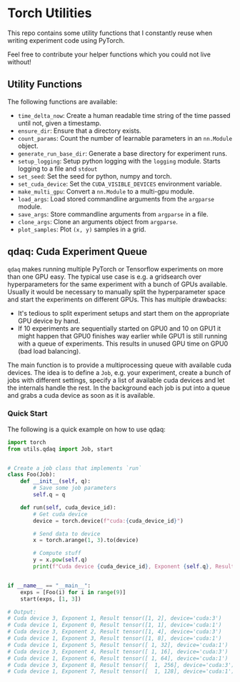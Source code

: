 # Torch Utilities

This repo contains some utility functions that I constantly reuse when writing experiment code using PyTorch. 

Feel free to contribute your helper functions which you could not live without!

## Utility Functions

The following functions are available:

- `time_delta_now`: Create a human readable time string of the time passed until not, given a timestamp.
- `ensure_dir`: Ensure that a directory exists.
- `count_params`: Count the number of learnable parameters in an `nn.Module` object.
- `generate_run_base_dir`: Generate a base directory for experiment runs.
- `setup_logging`: Setup python logging with the `logging` module. Starts logging to a file and `stdout`
- `set_seed`: Set the seed for python, numpy and torch.
- `set_cuda_device`: Set the `CUDA_VISIBLE_DEVICES` environment variable.
- `make_multi_gpu`: Convert a `nn.Module` to a multi-gpu module.
- `load_args`: Load stored commandline arguments from the `argparse` module.
- `save_args`: Store commandline arguments from `argparse` in a file.
- `clone_args`: Clone an arguments object from `argparse`.
- `plot_samples`: Plot `(x, y)` samples in a grid.

## qdaq: Cuda Experiment Queue

`qdaq` makes running multiple PyTorch or Tensorflow experiments on more than one GPU easy.
The typical use case is e.g. a gridsearch over hyperparameters for the same experiment with a bunch of GPUs available. Usually it would be necessary to manually split the hyperparameter space and start the experiments on different GPUs. This has multiple drawbacks:

- It's tedious to split experiment setups and start them on the appropriate GPU device by hand.
- If 10 experiments are sequentially started on GPU0 and 10 on GPU1 it might happen that GPU0 finishes way earlier while GPU1 is still running with a queue of experiments. This results in unused GPU time on GPU0 (bad load balancing).

The main function is to provide a multiprocessing queue with available cuda devices. The idea is to define a `Job`, e.g. your experiment, create a bunch of jobs with different settings, specify a list of available cuda devices and let the internals handle the rest. In the background each job is put into a queue and grabs a cuda device as soon as it is available.

### Quick Start

The following is a quick example on how to use qdaq:

```python
import torch
from utils.qdaq import Job, start


# Create a job class that implements `run`
class Foo(Job):
    def __init__(self, q):
        # Save some job parameters
        self.q = q

    def run(self, cuda_device_id):
        # Get cuda device
        device = torch.device(f"cuda:{cuda_device_id}")

        # Send data to device
        x = torch.arange(1, 3).to(device)

        # Compute stuff
        y = x.pow(self.q)
        print(f"Cuda device {cuda_device_id}, Exponent {self.q}, Result {y}")


if __name__ == "__main__":
    exps = [Foo(i) for i in range(9)]
    start(exps, [1, 3])

# Output:
# Cuda device 3, Exponent 1, Result tensor([1, 2], device='cuda:3')
# Cuda device 1, Exponent 0, Result tensor([1, 1], device='cuda:1')
# Cuda device 3, Exponent 2, Result tensor([1, 4], device='cuda:3')
# Cuda device 1, Exponent 3, Result tensor([1, 8], device='cuda:1')
# Cuda device 1, Exponent 5, Result tensor([ 1, 32], device='cuda:1')
# Cuda device 3, Exponent 4, Result tensor([ 1, 16], device='cuda:3')
# Cuda device 1, Exponent 6, Result tensor([ 1, 64], device='cuda:1')
# Cuda device 3, Exponent 8, Result tensor([  1, 256], device='cuda:3')
# Cuda device 1, Exponent 7, Result tensor([  1, 128], device='cuda:1')
```
